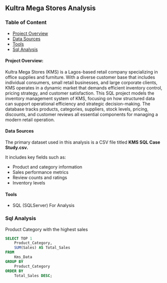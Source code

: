 ## Kultra Mega Stores Analysis
### Table of Content
- [Project Overview](#project-overview)
- [Data Sources](#data-sources)
- [Tools](#tools)
- [Sql Analysis](#sql-analysis)

#### Project Overview:
 Kultra Mega Stores (KMS) is a Lagos-based retail company specializing in office supplies and furniture. With a diverse customer base that includes individual consumers, small retail businesses, and large corporate clients, KMS operates in a dynamic market that demands efficient inventory control, pricing strategy, and customer satisfaction.
This SQL project models the inventory management system of KMS, focusing on how structured data can support operational efficiency and strategic decision-making. The database tracks products, categories, suppliers, stock levels, pricing, discounts, and customer reviews all essential components for managing a modern retail operation.

#### Data Sources
The primary dataset used in this analysis is a CSV file titled **KMS SQL Case Study.csv.**

It includes key fields such as:
-	Product and category information
-	Sales performance metrics
-	Review counts and ratings
-	Inventory levels

#### Tools
-	SQL (SQLServer) For Analysis

### Sql Analysis 
Product Category with the highest sales
``` Sql
SELECT TOP 1 
    Product_Category,  
    SUM(Sales) AS Total_Sales  
FROM  
    Kms_Data  
GROUP BY  
    Product_Category  
ORDER BY  
    Total_Sales DESC;
```
 






















